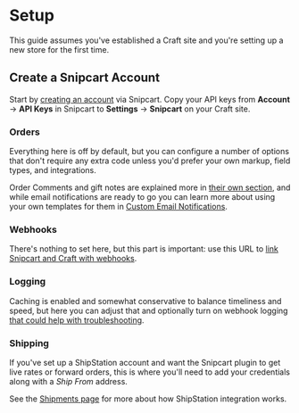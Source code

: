 # Setup
This guide assumes you've established a Craft site and you're setting up a new store for the first time.

## Create a Snipcart Account
Start by [creating an account](https://app.snipcart.com/register) via Snipcart. Copy your API keys from **Account** → **API Keys** in Snipcart to **Settings** → **Snipcart** on your Craft site.

### Orders
Everything here is off by default, but you can configure a number of options that don't require any extra code unless you'd prefer your own markup, field types, and integrations.

Order Comments and gift notes are explained more in [their own section](docs:feature-tour/order-fields), and while email notifications are ready to go you can learn more about using your own templates for them in [Custom Email Notifications](docs:feature-tour/notifications).

### Webhooks
There's nothing to set here, but this part is important: use this URL to [link Snipcart and Craft with webhooks](docs:webhooks/setup).

### Logging
Caching is enabled and somewhat conservative to balance timeliness and speed, but here you can adjust that and optionally turn on webhook logging [that could help with troubleshooting](docs:troubleshooting/logging).

### Shipping
If you've set up a ShipStation account and want the Snipcart plugin to get live rates or forward orders, this is where you'll need to add your credentials along with a _Ship From_ address.

See the [Shipments page](docs:shipments/overview) for more about how ShipStation integration works.
